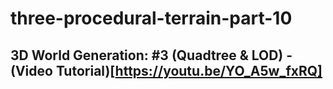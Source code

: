 # three-procedural-terrain-part-10

## 3D World Generation: #3 (Quadtree & LOD) - (Video Tutorial)[https://youtu.be/YO_A5w_fxRQ]
